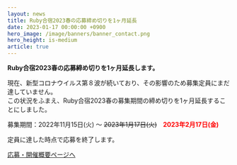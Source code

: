 ```yaml
---
layout: news
title: Ruby合宿2023春の応募締め切りを1ヶ月延長
date: 2023-01-17 00:00:00 +0900
hero_image: /image/banners/banner_contact.png
hero_height: is-medium
article: true
---
```


**Ruby合宿2023春の応募締め切りを1ヶ月延長します。**

現在、新型コロナウイルス第８波が続いており、その影響のため募集定員にまだ達していません。  
この状況をふまえ、Ruby合宿2023春の募集期間の締め切りを1ヶ月延長することにしました。  

募集期間：2022年11月15日(火) 〜 ~~2023年1月17日(火)~~　<strong style="color: red;">2023年2月17日(金)</strong>

<div class="notification is-warning is-light">
定員に達した時点で応募を終了します。
</div>

<a href="/info/" class="button is-info">応募・開催概要ページへ</a>
